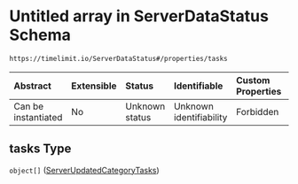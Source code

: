# Untitled array in ServerDataStatus Schema

```txt
https://timelimit.io/ServerDataStatus#/properties/tasks
```

| Abstract            | Extensible | Status         | Identifiable            | Custom Properties | Additional Properties | Access Restrictions | Defined In                                                                            |
| :------------------ | :--------- | :------------- | :---------------------- | :---------------- | :-------------------- | :------------------ | :------------------------------------------------------------------------------------ |
| Can be instantiated | No         | Unknown status | Unknown identifiability | Forbidden         | Allowed               | none                | [ServerDataStatus.schema.json\*](ServerDataStatus.schema.json "open original schema") |

## tasks Type

`object[]` ([ServerUpdatedCategoryTasks](serverdatastatus-definitions-serverupdatedcategorytasks.md))
